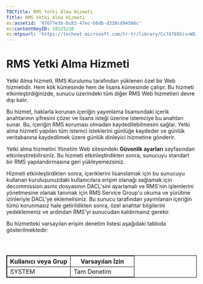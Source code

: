 ```yaml
---
TOCTitle: RMS Yetki Alma Hizmeti
Title: RMS Yetki Alma Hizmeti
ms:assetid: '97677e3b-bc83-47ec-b6db-d326cd94566c'
ms:contentKeyID: 18125210
ms:mtpsurl: 'https://technet.microsoft.com/tr-tr/library/Cc747695(v=WS.10)'
---
```


RMS Yetki Alma Hizmeti
======================

Yetki Alma hizmeti, RMS Kurulumu tarafından yüklenen özel bir Web hizmetidir. Hem kök kümesinde hem de lisans kümesinde çalışır. Bu hizmeti etkinleştirdiğinizde, sunucu üzerindeki tüm diğer RMS Web hizmetleri devre dışı kalır.

Bu hizmet, haklarla korunan içeriğin yayımlama lisansındaki içerik anahtarının şifresini çözer ve lisans isteği üzerine istemciye bu anahtarı sunar. Bu, içeriğin RMS koruması olmadan kaydedilebilmesini sağlar. Yetki alma hizmeti yapılan tüm istemci isteklerini günlüğe kaydeder ve günlük veritabanına kaydedilmek üzere günlük dinleyici hizmetine gönderir.

Yetki alma hizmetini Yönetim Web sitesindeki **Güvenlik ayarları** sayfasından etkinleştirebilirsiniz. Bu hizmeti etkinleştirdikten sonra, sunucuyu standart bir RMS yapılandırmasına geri yükleyemezsiniz.

Hizmeti etkinleştirdikten sonra, içeriklerini lisanslamak için bu sunucuyu kullanan kuruluşunuzdaki kullanıcılara erişim olanağı sağlamak için decommission.asmx dosyasının DACL'sini ayarlamalı ve RMS'nin işlemlerini yönetmesine olanak tanımak için RMS Service Group'u okuma ve yürütme izinleriyle DACL'ye eklemelisiniz. Bu sunucu tarafından yayımlanan içeriğin tümü korunmasız hale getirildikten sonra, özel anahtar bilgilerini yedeklemeniz ve ardından RMS'yi sunucudan kaldırmanız gerekir.

Bu hizmetteki varsayılan erişim denetim listesi aşağıdaki tabloda gösterilmektedir:

###  

 
<table style="border:1px solid black;">
<colgroup>
<col width="50%" />
<col width="50%" />
</colgroup>
<thead>
<tr class="header">
<th style="border:1px solid black;" >Kullanıcı veya Grup</th>
<th style="border:1px solid black;" >Varsayılan İzin</th>
</tr>
</thead>
<tbody>
<tr class="odd">
<td style="border:1px solid black;">SYSTEM</td>
<td style="border:1px solid black;">Tam Denetim</td>
</tr>
</tbody>
</table>
